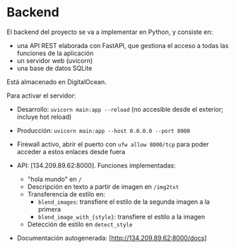 # Backend

El backend del proyecto se va a implementar en Python, y consiste en:

* una API REST elaborada con FastAPI, que gestiona el acceso a todas las funciones de la aplicación
* un servidor web (uvicorn)
* una base de datos SQLite

Está almacenado en DigitalOcean.

Para activar el servidor:
* Desarrollo: `uvicorn main:app --reload` (no accesible desde el exterior; incluye hot reload)
* Producción: `uvicorn main:app --host 0.0.0.0 --port 8000`

* Firewall activo, abrir el puerto con `ufw allow 8000/tcp` para poder acceder a estos enlaces desde fuera
* API: [134.209.89.62:8000]. Funciones implementadas:
    * "hola mundo" en `/`
    * Descripción en texto a partir de imagen en `/img2txt`
    * Transferencia de estilo en:
        * `blend_images`: transfiere el estilo de la segunda imagen a la primera
        * `blend_image_with_{style}`: transfiere el estilo a la imagen
    * Detección de estilo en `detect_style`
* Documentación autogenerada: [http://134.209.89.62:8000/docs]